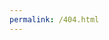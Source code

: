 ```yaml
---
permalink: /404.html
---
```


<!-- 您访问的页面不存在，<a href="/">回到首页</a> -->

<!-- 腾讯公益404 -->
<script src="//qzonestyle.gtimg.cn/qzone/hybrid/app/404/search_children.js" charset="utf-8" homePageUrl="/" homePageName="Back to home">
</script>
